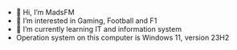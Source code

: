 - 👋 Hi, I’m MadsFM
- 👀 I’m interested in Gaming, Football and F1
- 🌱 I’m currently learning IT and information system
- Operation system on this computer is Windows 11, version 23H2


<!---
MFM4/MFM4 is a ✨ special ✨ repository because its `README.md` (this file) appears on your GitHub profile.
You can click the Preview link to take a look at your changes.
--->
